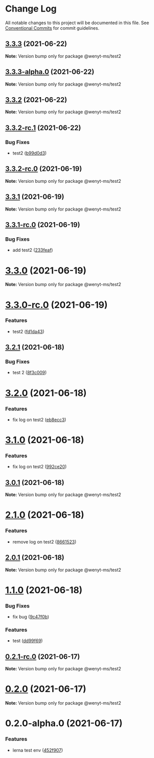 # Change Log

All notable changes to this project will be documented in this file.
See [Conventional Commits](https://conventionalcommits.org) for commit guidelines.

## [3.3.3](https://github.com/wenytang-ms-123/testavc/compare/@wenyt-ms/test2@3.3.3-alpha.0...@wenyt-ms/test2@3.3.3) (2021-06-22)

**Note:** Version bump only for package @wenyt-ms/test2





## [3.3.3-alpha.0](https://github.com/wenytang-ms-123/testavc/compare/@wenyt-ms/test2@3.3.2...@wenyt-ms/test2@3.3.3-alpha.0) (2021-06-22)

**Note:** Version bump only for package @wenyt-ms/test2





## [3.3.2](https://github.com/wenytang-ms-123/testavc/compare/@wenyt-ms/test2@3.3.2-rc.1...@wenyt-ms/test2@3.3.2) (2021-06-22)

**Note:** Version bump only for package @wenyt-ms/test2





## [3.3.2-rc.1](https://github.com/wenytang-ms-123/testavc/compare/@wenyt-ms/test2@3.3.2-rc.0...@wenyt-ms/test2@3.3.2-rc.1) (2021-06-22)


### Bug Fixes

* test2 ([b99d0d3](https://github.com/wenytang-ms-123/testavc/commit/b99d0d35a67b92881040093db5940cc7160420fd))





## [3.3.2-rc.0](https://github.com/wenytang-ms-123/testavc/compare/@wenyt-ms/test2@3.3.1...@wenyt-ms/test2@3.3.2-rc.0) (2021-06-19)

**Note:** Version bump only for package @wenyt-ms/test2





## [3.3.1](https://github.com/wenytang-ms-123/testavc/compare/@wenyt-ms/test2@3.3.1-rc.0...@wenyt-ms/test2@3.3.1) (2021-06-19)

**Note:** Version bump only for package @wenyt-ms/test2





## [3.3.1-rc.0](https://github.com/wenytang-ms-123/testavc/compare/@wenyt-ms/test2@3.3.0...@wenyt-ms/test2@3.3.1-rc.0) (2021-06-19)


### Bug Fixes

* add test2 ([233feaf](https://github.com/wenytang-ms-123/testavc/commit/233feaffc1f1b58fd680e48e0b5d3143861c202c))





# [3.3.0](https://github.com/wenytang-ms-123/testavc/compare/@wenyt-ms/test2@3.3.0-rc.0...@wenyt-ms/test2@3.3.0) (2021-06-19)

**Note:** Version bump only for package @wenyt-ms/test2





# [3.3.0-rc.0](https://github.com/wenytang-ms-123/testavc/compare/@wenyt-ms/test2@3.2.1...@wenyt-ms/test2@3.3.0-rc.0) (2021-06-19)


### Features

* test2 ([fd1da43](https://github.com/wenytang-ms-123/testavc/commit/fd1da43a4bf74d709a34a11cbad27cf7acbdbf8a))





## [3.2.1](https://github.com/wenytang-ms-123/testavc/compare/@wenyt-ms/test2@3.2.0...@wenyt-ms/test2@3.2.1) (2021-06-18)


### Bug Fixes

* test 2 ([8f3c009](https://github.com/wenytang-ms-123/testavc/commit/8f3c0090aaaedf260b514e4b03dad29b6f282e3e))





# [3.2.0](https://github.com/wenytang-ms-123/testavc/compare/@wenyt-ms/test2@3.1.0...@wenyt-ms/test2@3.2.0) (2021-06-18)


### Features

* fix log on test2 ([eb8ecc3](https://github.com/wenytang-ms-123/testavc/commit/eb8ecc33f2e9ff62069e5ced007f1b73b8f6e905))





# [3.1.0](https://github.com/wenytang-ms-123/testavc/compare/@wenyt-ms/test2@3.0.1...@wenyt-ms/test2@3.1.0) (2021-06-18)


### Features

* fix log on test2 ([992ce20](https://github.com/wenytang-ms-123/testavc/commit/992ce2093e5a50743844910c4a20d869f5d77497))





## [3.0.1](https://github.com/wenytang-ms-123/testavc/compare/@wenyt-ms/test2@2.1.0...@wenyt-ms/test2@3.0.1) (2021-06-18)

**Note:** Version bump only for package @wenyt-ms/test2





# [2.1.0](https://github.com/wenytang-ms-123/testavc/compare/@wenyt-ms/test2@2.0.1...@wenyt-ms/test2@2.1.0) (2021-06-18)


### Features

* remove log on test2 ([8661523](https://github.com/wenytang-ms-123/testavc/commit/86615239d702db7ded168ee3554caf61b12e3d8e))





## [2.0.1](https://github.com/wenytang-ms-123/testavc/compare/@wenyt-ms/test2@1.1.0...@wenyt-ms/test2@2.0.1) (2021-06-18)

**Note:** Version bump only for package @wenyt-ms/test2





# [1.1.0](https://github.com/wenytang-ms-123/testavc/compare/@wenyt-ms/test2@0.2.1-rc.0...@wenyt-ms/test2@1.1.0) (2021-06-18)


### Bug Fixes

* fix bug ([9c47f0b](https://github.com/wenytang-ms-123/testavc/commit/9c47f0badca5c09290f01722b4772446317074bb))


### Features

* test ([dd99f69](https://github.com/wenytang-ms-123/testavc/commit/dd99f69e9704cfe79781620d55b4ffef4a95b270))





## [0.2.1-rc.0](https://github.com/wenytang-ms-123/testavc/compare/@wenyt-ms/test2@0.2.0...@wenyt-ms/test2@0.2.1-rc.0) (2021-06-17)

**Note:** Version bump only for package @wenyt-ms/test2





# [0.2.0](https://github.com/wenytang-ms-123/testavc/compare/@wenyt-ms/test2@0.2.0-alpha.0...@wenyt-ms/test2@0.2.0) (2021-06-17)

**Note:** Version bump only for package @wenyt-ms/test2





# 0.2.0-alpha.0 (2021-06-17)


### Features

* lerna test env ([452f907](https://github.com/wenytang-ms-123/testavc/commit/452f907e62e0ec921a9b94fdeafb461d1156b0cc))
